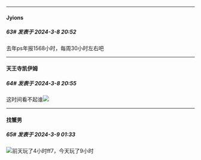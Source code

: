 ﻿
*****

####  Jyions  
##### 63#       发表于 2024-3-8 20:52

去年ps年报1568小时，每周30小时左右吧

*****

####  天王寺凯伊姆  
##### 64#       发表于 2024-3-8 20:55

这时间看不起谁<img src="https://static.saraba1st.com/image/smiley/face2017/067.png" referrerpolicy="no-referrer">


*****

####  找蟹男  
##### 65#       发表于 2024-3-9 01:33

<img src="https://static.saraba1st.com/image/smiley/face2017/037.png" referrerpolicy="no-referrer">前天玩了4小时ff7，今天玩了9小时

